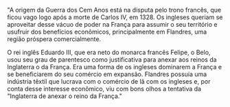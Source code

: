 
"A origem da Guerra dos Cem Anos está na disputa pelo trono francês, que ficou vago logo após a morte de Carlos IV, em 1328. Os ingleses queriam se aproveitar desse vácuo de poder na França para assumir o seu território e usufruir dos benefícios econômicos, principalmente em Flandres, uma região próspera comercialmente.

O rei inglês Eduardo III, que era neto do monarca francês Felipe, o Belo, usou seu grau de parentesco como justificativa para anexar aos reinos da Inglaterra o da França. Era uma forma de os ingleses dominarem a França e se beneficiarem do seu comércio em expansão. Flandres possuía uma indústria têxtil que lucrava com o comércio de lã com os ingleses e, por conta desse interesse econômico, viu com bons olhos a tentativa da "Inglaterra de anexar o reino da França."

